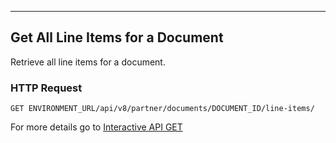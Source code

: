 ---
## Get All Line Items for a Document
Retrieve all line items for a document.

### HTTP Request
`GET ENVIRONMENT_URL/api/v8/partner/documents/DOCUMENT_ID/line-items/`

For more details go to [Interactive API GET](/api/docs/interactive/v8/documents/#get-/documents/-document_id-/line-items)